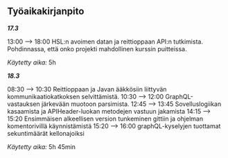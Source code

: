 ## Työaikakirjanpito

***17.3***

13:00 --> 18:00 HSL:n avoimen datan ja reittioppaan API:n tutkimista. Pohdinnassa, että onko projekti mahdollinen kurssin puitteissa.


*Käytetty aika:* 5h


***18.3***

08:30 --> 10:30 Reittioppaan ja Javan ääkkösiin liittyvän kommunikaatiokatkoksen selvittämistä.
10:30 --> 12:00 GraphQL-vastauksen järkevään muotoon parsimista.
12:45 --> 13:45 Sovelluslogiikan kasaamista ja APIHeader-luokan metodejen vastuun jakamista
14:15 --> 15:20 Ensimmäisen alkeellisen version tunkeminen gittiin ja ohjelman komentorivillä käynnistämistä
15:20 --> 16:00 graphQL-kyselyjen tuottamat sekuntimäärät kellonajoiksi


*Käytetty aika:* 5h 45min 
